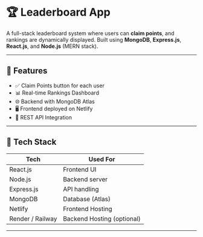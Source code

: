 # 🏆 Leaderboard App

A full-stack leaderboard system where users can **claim points**, and rankings are dynamically displayed. Built using **MongoDB**, **Express.js**, **React.js**, and **Node.js** (MERN stack).

---

## 🚀 Features

- ✅ Claim Points button for each user  
- 📊 Real-time Rankings Dashboard  
- 🌐 Backend with MongoDB Atlas  
- 🖥️ Frontend deployed on Netlify  
- 📡 REST API Integration

---

## 🧩 Tech Stack

| Tech       | Used For         |
|------------|------------------|
| React.js   | Frontend UI      |
| Node.js    | Backend server   |
| Express.js | API handling     |
| MongoDB    | Database (Atlas) |
| Netlify    | Frontend Hosting |
| Render / Railway | Backend Hosting (optional) |

---

